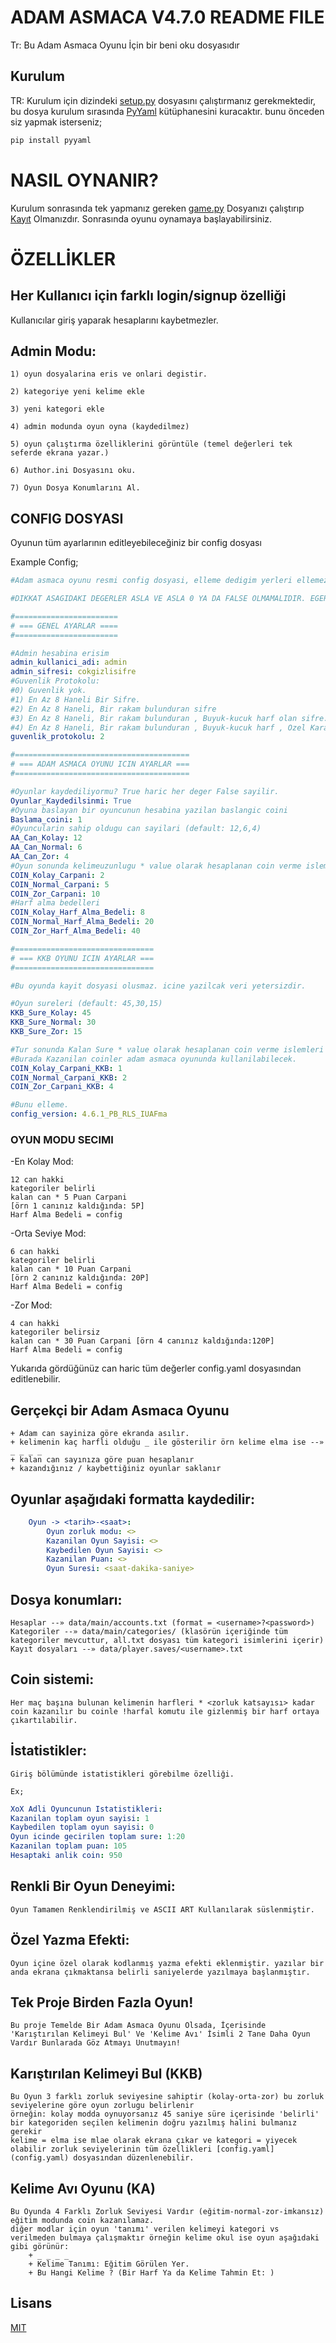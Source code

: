# ADAM ASMACA V4.7.0 README FILE
Tr: Bu Adam Asmaca Oyunu İçin bir beni oku dosyasıdır

## Kurulum
TR:
Kurulum için dizindeki [setup.py](setup.py) dosyasını çalıştırmanız gerekmektedir, bu dosya kurulum sırasında [PyYaml](https://pypi.org/project/PyYAML/) kütüphanesini kuracaktır. bunu önceden siz yapmak isterseniz;

```bash
pip install pyyaml
```
# NASIL OYNANIR?
Kurulum sonrasında tek yapmanız gereken [game.py](game.py) Dosyanızı çalıştırıp [Kayıt](game.py#L135) Olmanızdır.
Sonrasında oyunu oynamaya başlayabilirsiniz.

# ÖZELLİKLER
## Her Kullanıcı için farklı login/signup özelliği

Kullanıcılar giriş yaparak hesaplarını kaybetmezler.

## Admin Modu:

	1) oyun dosyalarina eris ve onlari degistir.

	2) kategoriye yeni kelime ekle

	3) yeni kategori ekle

	4) admin modunda oyun oyna (kaydedilmez)

	5) oyun çalıştırma özelliklerini görüntüle (temel değerleri tek seferde ekrana yazar.)

    6) Author.ini Dosyasını oku.

    7) Oyun Dosya Konumlarını Al.

## CONFIG DOSYASI

Oyunun tüm ayarlarının editleyebileceğiniz bir config dosyası

Example Config;
```yaml
#Adam asmaca oyunu resmi config dosyasi, elleme dedigim yerleri ellemezsen bir sorun olmaz ve "" gibi metin isaretlerini kullanmana gerek yok.

#DIKKAT ASAGIDAKI DEGERLER ASLA VE ASLA 0 YA DA FALSE OLMAMALIDIR. EGER 0 YA DA FALSE KULLANIRSANIZ KODU BOZARSINIZ.

#=======================
# === GENEL AYARLAR ====
#=======================

#Admin hesabina erisim
admin_kullanici_adi: admin
admin_sifresi: cokgizlisifre
#Guvenlik Protokolu:
#0) Guvenlik yok.
#1) En Az 8 Haneli Bir Sifre.
#2) En Az 8 Haneli, Bir rakam bulunduran sifre
#3) En Az 8 Haneli, Bir rakam bulunduran , Buyuk-kucuk harf olan sifre.
#4) En Az 8 Haneli, Bir rakam bulunduran , Buyuk-kucuk harf , Ozel Karakter Bulunduran Sifre
guvenlik_protokolu: 2

#=======================================
# === ADAM ASMACA OYUNU ICIN AYARLAR ===
#=======================================

#Oyunlar kaydediliyormu? True haric her deger False sayilir.
Oyunlar_Kaydedilsinmi: True
#Oyuna baslayan bir oyuncunun hesabina yazilan baslangic coini
Baslama_coini: 1
#Oyuncularin sahip oldugu can sayilari (default: 12,6,4)
AA_Can_Kolay: 12
AA_Can_Normal: 6
AA_Can_Zor: 4
#Oyun sonunda kelimeuzunlugu * value olarak hesaplanan coin verme islemleri
COIN_Kolay_Carpani: 2
COIN_Normal_Carpani: 5
COIN_Zor_Carpani: 10
#Harf alma bedelleri
COIN_Kolay_Harf_Alma_Bedeli: 8
COIN_Normal_Harf_Alma_Bedeli: 20
COIN_Zor_Harf_Alma_Bedeli: 40

#===============================
# === KKB OYUNU ICIN AYARLAR ===
#===============================

#Bu oyunda kayit dosyasi olusmaz. icine yazilcak veri yetersizdir.

#Oyun sureleri (default: 45,30,15)
KKB_Sure_Kolay: 45
KKB_Sure_Normal: 30
KKB_Sure_Zor: 15

#Tur sonunda Kalan Sure * value olarak hesaplanan coin verme islemleri
#Burada Kazanilan coinler adam asmaca oyununda kullanilabilecek.
COIN_Kolay_Carpani_KKB: 1
COIN_Normal_Carpani_KKB: 2
COIN_Zor_Carpani_KKB: 4

#Bunu elleme.
config_version: 4.6.1_PB_RLS_IUAFma
```


### OYUN MODU SECIMI

-En Kolay Mod: 

    12 can hakki   
    kategoriler belirli  
    kalan can * 5 Puan Carpani 
    [örn 1 canınız kaldığında: 5P]
    Harf Alma Bedeli = config

-Orta Seviye Mod:

    6 can hakki    
    kategoriler belirli    
    kalan can * 10 Puan Carpani
    [örn 2 canınız kaldığında: 20P]
    Harf Alma Bedeli = config
-Zor Mod:

    4 can hakki
    kategoriler belirsiz
    kalan can * 30 Puan Carpani [örn 4 canınız kaldığında:120P]
    Harf Alma Bedeli = config

Yukarıda gördüğünüz can haric tüm değerler config.yaml dosyasından editlenebilir.


## Gerçekçi bir Adam Asmaca Oyunu
	+ Adam can sayiniza göre ekranda asılır.
	+ kelimenin kaç harfli olduğu _ ile gösterilir örn kelime elma ise --» _ _ _ _
	+ kalan can sayınıza göre puan hesaplanır
	+ kazandığınız / kaybettiğiniz oyunlar saklanır

## Oyunlar aşağıdaki formatta kaydedilir:
```yaml
    Oyun -> <tarih>-<saat>:
        Oyun zorluk modu: <>
        Kazanilan Oyun Sayisi: <>
        Kaybedilen Oyun Sayisi: <>
        Kazanilan Puan: <>
        Oyun Suresi: <saat-dakika-saniye>
```

## Dosya konumları:
    Hesaplar --» data/main/accounts.txt (format = <username>?<password>)
    Kategoriler --» data/main/categories/ (klasörün içeriğinde tüm kategoriler mevcuttur, all.txt dosyası tüm kategori isimlerini içerir)
    Kayıt dosyaları --» data/player.saves/<username>.txt
## Coin sistemi:
	Her maç başına bulunan kelimenin harfleri * <zorluk katsayısı> kadar coin kazanılır bu coinle !harfal komutu ile gizlenmiş bir harf ortaya çıkartılabilir.
## İstatistikler:
	Giriş bölümünde istatistikleri görebilme özelliği.

    Ex;
```yaml
XoX Adli Oyuncunun Istatistikleri:
Kazanilan toplam oyun sayisi: 1
Kaybedilen toplam oyun sayisi: 0
Oyun icinde gecirilen toplam sure: 1:20
Kazanilan toplam puan: 105
Hesaptaki anlik coin: 950
```
## Renkli Bir Oyun Deneyimi:
    Oyun Tamamen Renklendirilmiş ve ASCII ART Kullanılarak süslenmiştir.
## Özel Yazma Efekti:
    Oyun içine özel olarak kodlanmış yazma efekti eklenmiştir. yazılar bir anda ekrana çıkmaktansa belirli saniyelerde yazılmaya başlanmıştır.
## Tek Proje Birden Fazla Oyun!
    Bu proje Temelde Bir Adam Asmaca Oyunu Olsada, İçerisinde 'Karıştırılan Kelimeyi Bul' Ve 'Kelime Avı' İsimli 2 Tane Daha Oyun Vardır Bunlarada Göz Atmayı Unutmayın!
## Karıştırılan Kelimeyi Bul (KKB)
    Bu Oyun 3 farklı zorluk seviyesine sahiptir (kolay-orta-zor) bu zorluk seviyelerine göre oyun zorlugu belirlenir
    örneğin: kolay modda oynuyorsanız 45 saniye süre içerisinde 'belirli' bir kategoriden seçilen kelimenin doğru yazılmış halini bulmanız gerekir
    kelime = elma ise mlae olarak ekrana çıkar ve kategori = yiyecek olabilir zorluk seviyelerinin tüm özellikleri [config.yaml](config.yaml) dosyasından düzenlenebilir.
## Kelime Avı Oyunu (KA)
    Bu Oyunda 4 Farklı Zorluk Seviyesi Vardır (eğitim-normal-zor-imkansız)
    eğitim modunda coin kazanılamaz.
    diğer modlar için oyun 'tanımı' verilen kelimeyi kategori vs verilmeden bulmaya çalışmaktır örneğin kelime okul ise oyun aşağıdaki gibi görünür:
        + _ _ _ _
        + Kelime Tanımı: Eğitim Görülen Yer.
        + Bu Hangi Kelime ? (Bir Harf Ya da Kelime Tahmin Et: )




## Lisans

[MIT](https://choosealicense.com/licenses/mit/)